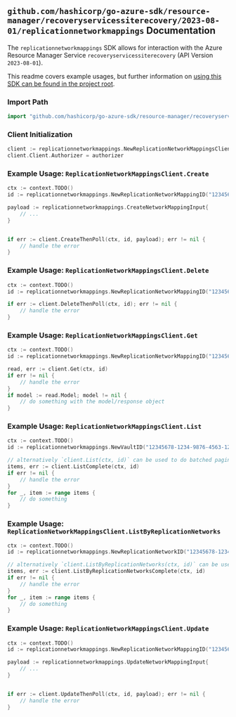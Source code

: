 
## `github.com/hashicorp/go-azure-sdk/resource-manager/recoveryservicessiterecovery/2023-08-01/replicationnetworkmappings` Documentation

The `replicationnetworkmappings` SDK allows for interaction with the Azure Resource Manager Service `recoveryservicessiterecovery` (API Version `2023-08-01`).

This readme covers example usages, but further information on [using this SDK can be found in the project root](https://github.com/hashicorp/go-azure-sdk/tree/main/docs).

### Import Path

```go
import "github.com/hashicorp/go-azure-sdk/resource-manager/recoveryservicessiterecovery/2023-08-01/replicationnetworkmappings"
```


### Client Initialization

```go
client := replicationnetworkmappings.NewReplicationNetworkMappingsClientWithBaseURI("https://management.azure.com")
client.Client.Authorizer = authorizer
```


### Example Usage: `ReplicationNetworkMappingsClient.Create`

```go
ctx := context.TODO()
id := replicationnetworkmappings.NewReplicationNetworkMappingID("12345678-1234-9876-4563-123456789012", "example-resource-group", "vaultValue", "replicationFabricValue", "replicationNetworkValue", "replicationNetworkMappingValue")

payload := replicationnetworkmappings.CreateNetworkMappingInput{
	// ...
}


if err := client.CreateThenPoll(ctx, id, payload); err != nil {
	// handle the error
}
```


### Example Usage: `ReplicationNetworkMappingsClient.Delete`

```go
ctx := context.TODO()
id := replicationnetworkmappings.NewReplicationNetworkMappingID("12345678-1234-9876-4563-123456789012", "example-resource-group", "vaultValue", "replicationFabricValue", "replicationNetworkValue", "replicationNetworkMappingValue")

if err := client.DeleteThenPoll(ctx, id); err != nil {
	// handle the error
}
```


### Example Usage: `ReplicationNetworkMappingsClient.Get`

```go
ctx := context.TODO()
id := replicationnetworkmappings.NewReplicationNetworkMappingID("12345678-1234-9876-4563-123456789012", "example-resource-group", "vaultValue", "replicationFabricValue", "replicationNetworkValue", "replicationNetworkMappingValue")

read, err := client.Get(ctx, id)
if err != nil {
	// handle the error
}
if model := read.Model; model != nil {
	// do something with the model/response object
}
```


### Example Usage: `ReplicationNetworkMappingsClient.List`

```go
ctx := context.TODO()
id := replicationnetworkmappings.NewVaultID("12345678-1234-9876-4563-123456789012", "example-resource-group", "vaultValue")

// alternatively `client.List(ctx, id)` can be used to do batched pagination
items, err := client.ListComplete(ctx, id)
if err != nil {
	// handle the error
}
for _, item := range items {
	// do something
}
```


### Example Usage: `ReplicationNetworkMappingsClient.ListByReplicationNetworks`

```go
ctx := context.TODO()
id := replicationnetworkmappings.NewReplicationNetworkID("12345678-1234-9876-4563-123456789012", "example-resource-group", "vaultValue", "replicationFabricValue", "replicationNetworkValue")

// alternatively `client.ListByReplicationNetworks(ctx, id)` can be used to do batched pagination
items, err := client.ListByReplicationNetworksComplete(ctx, id)
if err != nil {
	// handle the error
}
for _, item := range items {
	// do something
}
```


### Example Usage: `ReplicationNetworkMappingsClient.Update`

```go
ctx := context.TODO()
id := replicationnetworkmappings.NewReplicationNetworkMappingID("12345678-1234-9876-4563-123456789012", "example-resource-group", "vaultValue", "replicationFabricValue", "replicationNetworkValue", "replicationNetworkMappingValue")

payload := replicationnetworkmappings.UpdateNetworkMappingInput{
	// ...
}


if err := client.UpdateThenPoll(ctx, id, payload); err != nil {
	// handle the error
}
```
